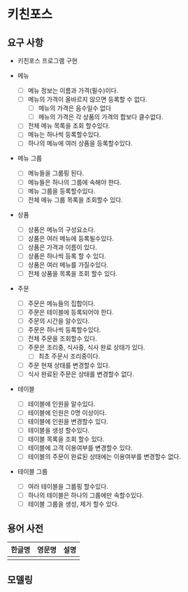 # 키친포스

## 요구 사항
- 키친포스 프로그램 구현

- 메뉴
    - [ ] 메뉴 정보는 이름과 가격(필수)이다.
    - [ ] 메뉴의 가격이 올바르지 않으면 등록할 수 없다.
        - [ ] 메뉴의 가격은 음수일수 없다
        - [ ] 메뉴의 가격은 각 상품의 가격의 합보다 클수없다.
    - [ ] 전체 메뉴 목록을 조회 할수있다.
    - [ ] 메뉴는 하나씩 등록할수있다.
    - [ ] 하나의 메뉴에 여러 상품을 등록할수있다.
    
- 메뉴 그룹 
    - [ ] 메뉴들을 그룹핑 된다.
    - [ ] 메뉴들은 하나의 그룹에 속해야 한다.
    - [ ] 메뉴 그룹을 등록할수있다.
    - [ ] 전체 메뉴 그룹 목록을 조회할수 있다.
  
- 상품
    - [ ] 상품은 메뉴의 구성요소다.
    - [ ] 상품은 여러 메뉴에 등록될수있다.
    - [ ] 상품은 가격과 이름이 있다.
    - [ ] 상품은 하나씩 등록 할 수 있다.
    - [ ] 상품은 여러 메뉴를 가질수있다.
    - [ ] 전체 상품을 목록을 조회 할수 있다.

- 주문
    - [ ] 주문은 메뉴들의 집합이다.
    - [ ] 주문은 테이블에 등록되어야 한다.
    - [ ] 주문의 시간을 알수있다.
    - [ ] 주문은 하나씩 등록할수있다.
    - [ ] 전체 주문을 조회할수 있다.
    - [ ] 주문은 조리중, 식사중, 식사 완료 상태가 있다.
      - [ ] 최초 주문시 조리중이다. 
    - [ ] 주문 현재 상태를 변경할수 있다. 
    - [ ] 식사 완료된 주문은 상태를 변경할수 없다.

- 테이블 
    - [ ] 테이블에 인원을 알수있다.
    - [ ] 테이블에 인원은 0명 이상이다.
    - [ ] 테이블에 인원을 변경할수 있다.
    - [ ] 테이블을 생성 할수있다.
    - [ ] 테이블 목록을 조회 할수 있다.
    - [ ] 테이블에 고객 이용여부를 변경할수 있다.
    - [ ] 테이블의 주문이 완료된 상태에는 이용여부를 변경할수 없다. 
    
- 테이블 그룹
    - [ ] 여러 테이블을 그룹핑 할수있다.
    - [ ] 하나의 테이블은 하나의 그룹에만 속할수있다.
    - [ ] 테이블 그룹을 생성, 제거 할수 있다.

## 용어 사전

| 한글명 | 영문명 | 설명 |
| --- | --- | --- |
|  |  |  |

## 모델링
